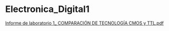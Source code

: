 # Electronica_Digital1

[Informe de laboratorio 1_ COMPARACIÓN DE TECNOLOGÍA CMOS y TTL.pdf](https://github.com/user-attachments/files/17942431/Informe.de.laboratorio.1_.COMPARACION.DE.TECNOLOGIA.CMOS.y.TTL.pdf)
